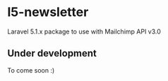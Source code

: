 # l5-newsletter
Laravel 5.1.x package to use with Mailchimp API v3.0

## Under development
To come soon :)
